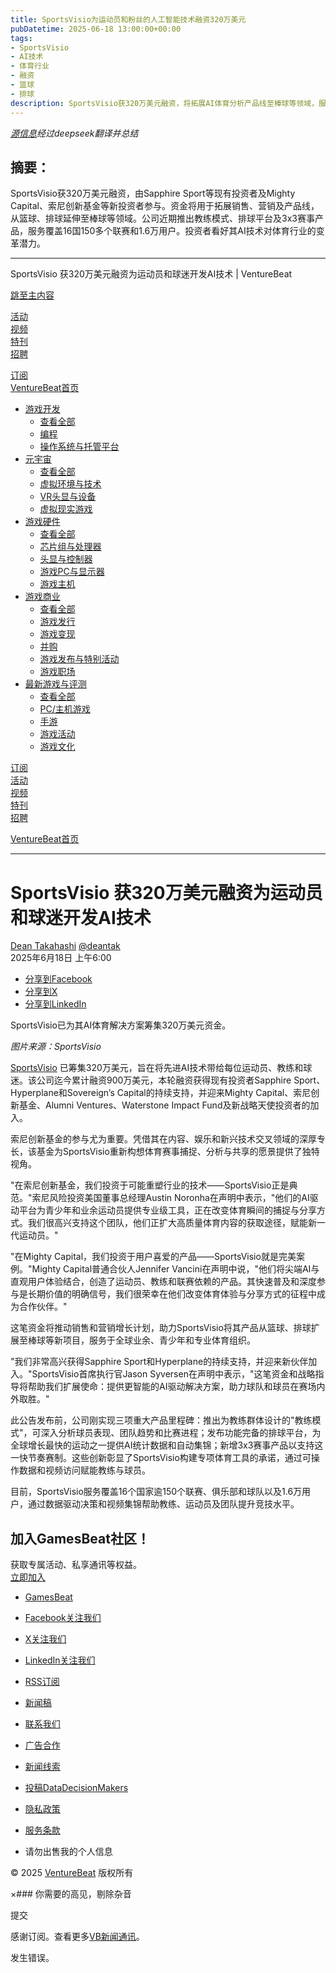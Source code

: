 ```yaml
---
title: SportsVisio为运动员和粉丝的人工智能技术融资320万美元
pubDatetime: 2025-06-18 13:00:00+00:00
tags:
- SportsVisio
- AI技术
- 体育行业
- 融资
- 篮球
- 排球
description: SportsVisio获320万美元融资，将拓展AI体育分析产品线至棒球等领域，服务覆盖16国150多个联赛。
---
```


*[源信息](https://venturebeat.com/games/sportsvisio-raises-3-2m-for-ai-for-sports-athletes-and-fans/)经过deepseek翻译并总结*

## 摘要：

SportsVisio获320万美元融资，由Sapphire Sport等现有投资者及Mighty Capital、索尼创新基金等新投资者参与。资金将用于拓展销售、营销及产品线，从篮球、排球延伸至棒球等领域。公司近期推出教练模式、排球平台及3x3赛事产品，服务覆盖16国150多个联赛和1.6万用户。投资者看好其AI技术对体育行业的变革潜力。

---

SportsVisio 获320万美元融资为运动员和球迷开发AI技术 | VentureBeat

[跳至主内容](#primary)

[活动](https://venturebeat.com/events/)  
[视频](/video/)  
[特刊](/gamesbeat-special-issues/)  
[招聘](https://jobs.venturebeat.com/?source=navbar&utm_source=navbar&utm_medium=partner_referral)  

[订阅](/newsletters/?utm_source=VBsite&utm_medium=desktopNav)  
[VentureBeat首页](/)

* [游戏开发](/category/game-development/)
  + [查看全部](/category/game-development/)
  + [编程](/tag/programming/)
  + [操作系统与托管平台](/tag/os-hosting-platforms/)
* [元宇宙](/category/metaverse/)
  + [查看全部](/category/metaverse/)
  + [虚拟环境与技术](/tag/virtual-environments-technologies/)
  + [VR头显与设备](/tag/vr-headsets-gadgets/)
  + [虚拟现实游戏](/tag/virtual-reality-games/)
* [游戏硬件](/category/gaming-hardware/)
  + [查看全部](/category/gaming-hardware/)
  + [芯片组与处理器](/tag/chipsets-processing-units/)
  + [头显与控制器](/tag/headsets-controllers/)
  + [游戏PC与显示器](/tag/gaming-pcs-displays/)
  + [游戏主机](/tag/consoles/)
* [游戏商业](/category/gaming-business/)
  + [查看全部](/category/gaming-business/)
  + [游戏发行](/tag/game-publishing/)
  + [游戏变现](/tag/game-monetization/)
  + [并购](/tag/mergers-acquisitions/)
  + [游戏发布与特别活动](/tag/game-releases-special-events/)
  + [游戏职场](/tag/gaming-workplace/)
* [最新游戏与评测](/category/latest-games-reviews/)
  + [查看全部](/category/latest-games-reviews/)
  + [PC/主机游戏](/tag/console-gaming/)
  + [手游](/tag/mobile-games/)
  + [游戏活动](/tag/gaming-events/)
  + [游戏文化](/tag/game-culture/)

[订阅](/newsletters/?utm_source=VBsite&utm_medium=mobileNav)  
[活动](https://venturebeat.com/events/)  
[视频](/video/)  
[特刊](/gamesbeat-special-issues/)  
[招聘](https://jobs.venturebeat.com/?source=navbar&utm_source=navbar&utm_medium=partner_referral)  

[VentureBeat首页](/)

---

SportsVisio 获320万美元融资为运动员和球迷开发AI技术  
==================================================

[Dean Takahashi](https://venturebeat.com/author/dean-takahashi/ "Dean Takahashi的文章") [@deantak](https://twitter.com/deantak)  
2025年6月18日 上午6:00  

* [分享到Facebook](//www.facebook.com/sharer/sharer.php?u=https%3A%2F%2Fventurebeat.com%2Fgames%2Fsportsvisio-raises-3-2m-for-ai-for-sports-athletes-and-fans%2F&t=SportsVisio%20获320万美元融资为运动员和球迷开发AI技术)  
* [分享到X](//twitter.com/intent/tweet?text=SportsVisio%20获320万美元融资为运动员和球迷开发AI技术&url=https%3A%2F%2Fventurebeat.com%2Fgames%2Fsportsvisio-raises-3-2m-for-ai-for-sports-athletes-and-fans%2F&via=VentureBeat&related=VentureBeat,GamesBeat)  
* [分享到LinkedIn](https://www.linkedin.com/cws/share?url=https%3A%2F%2Fventurebeat.com%2Fgames%2Fsportsvisio-raises-3-2m-for-ai-for-sports-athletes-and-fans%2F&token=&isFramed=true)  

SportsVisio已为其AI体育解决方案筹集320万美元资金。  

*图片来源：SportsVisio*  

[SportsVisio](http://www.sportsvisio.com/) 已筹集320万美元，旨在将先进AI技术带给每位运动员、教练和球迷。该公司迄今累计融资900万美元，本轮融资获得现有投资者Sapphire Sport、Hyperplane和Sovereign’s Capital的持续支持，并迎来Mighty Capital、索尼创新基金、Alumni Ventures、Waterstone Impact Fund及新战略天使投资者的加入。  

索尼创新基金的参与尤为重要。凭借其在内容、娱乐和新兴技术交叉领域的深厚专长，该基金为SportsVisio重新构想体育赛事捕捉、分析与共享的愿景提供了独特视角。  

"在索尼创新基金，我们投资于可能重塑行业的技术——SportsVisio正是典范。"索尼风险投资美国董事总经理Austin Noronha在声明中表示，"他们的AI驱动平台为青少年和业余运动员提供专业级工具，正在改变体育瞬间的捕捉与分享方式。我们很高兴支持这个团队，他们正扩大高质量体育内容的获取途径，赋能新一代运动员。"  

"在Mighty Capital，我们投资于用户喜爱的产品——SportsVisio就是完美案例。"Mighty Capital普通合伙人Jennifer Vancini在声明中说，"他们将尖端AI与直观用户体验结合，创造了运动员、教练和联赛依赖的产品。其快速普及和深度参与是长期价值的明确信号，我们很荣幸在他们改变体育体验与分享方式的征程中成为合作伙伴。"  

这笔资金将推动销售和营销增长计划，助力SportsVisio将其产品从篮球、排球扩展至棒球等新项目，服务于全球业余、青少年和专业体育组织。  

"我们非常高兴获得Sapphire Sport和Hyperplane的持续支持，并迎来新伙伴加入。"SportsVisio首席执行官Jason Syversen在声明中表示，"这笔资金和战略指导将帮助我们扩展使命：提供更智能的AI驱动解决方案，助力球队和球员在赛场内外取胜。"  

此公告发布前，公司刚实现三项重大产品里程碑：推出为教练群体设计的"教练模式"，可深入分析球员表现、团队趋势和比赛进程；发布功能完备的排球平台，为全球增长最快的运动之一提供AI统计数据和自动集锦；新增3x3赛事产品以支持这一快节奏赛制。这些创新彰显了SportsVisio构建专项体育工具的承诺，通过可操作数据和视频访问赋能教练与球员。  

目前，SportsVisio服务覆盖16个国家逾150个联赛、俱乐部和球队以及1.6万用户，通过数据驱动决策和视频集锦帮助教练、运动员及团队提升竞技水平。  

加入GamesBeat社区！  
-----------------------------  
获取专属活动、私享通讯等权益。  
[立即加入](/newsletters/)  

* [GamesBeat](/category/games/)  
* [Facebook关注我们](https://www.facebook.com/people/GamesBeat/100064042243092/)  
* [X关注我们](https://twitter.com/gamesbeat)  
* [LinkedIn关注我们](https://www.linkedin.com/company/gamesbeat)  
* [RSS订阅](http://feeds.feedburner.com/gamesbeat/)  

* [新闻稿](/tag/business-sponsored-company-news/)  
* [联系我们](/contact/)  
* [广告合作](https://media.venturebeat.com/)  
* [新闻线索](/contact/)  
* [投稿DataDecisionMakers](/guest-posts/)  

* [隐私政策](/privacy-policy/)  
* [服务条款](/terms-of-service/)  
* 请勿出售我的个人信息  

© 2025 [VentureBeat](https://venturebeat.com/) 版权所有  

×### 你需要的高见，剔除杂音

提交

感谢订阅。查看更多[VB新闻通讯](/newsletters/)。

发生错误。